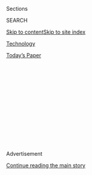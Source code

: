 <div id="app">

<div>

<div>

<div>

<div class="NYTAppHideMasthead css-1q2w90k e1suatyy0">

<div class="section css-ui9rw0 e1suatyy2">

<div class="css-eph4ug er09x8g0">

<div class="css-6n7j50">

</div>

<span class="css-1dv1kvn">Sections</span>

<div class="css-10488qs">

<span class="css-1dv1kvn">SEARCH</span>

</div>

[Skip to content](#site-content)[Skip to site
index](#site-index)

</div>

<div id="masthead-section-label" class="css-1wr3we4 eaxe0e00">

[Technology](https://www.nytimes3xbfgragh.onion/section/technology)

</div>

<div class="css-10698na e1huz5gh0">

</div>

</div>

<div id="masthead-bar-one" class="section hasLinks css-15hmgas e1csuq9d3">

<div class="css-uqyvli e1csuq9d0">

</div>

<div class="css-1uqjmks e1csuq9d1">

</div>

<div class="css-9e9ivx">

[](https://myaccount.nytimes3xbfgragh.onion/auth/login?response_type=cookie&client_id=vi)

</div>

<div class="css-1bvtpon e1csuq9d2">

[Today’s
Paper](https://www.nytimes3xbfgragh.onion/section/todayspaper)

</div>

</div>

</div>

</div>

<div data-aria-hidden="false">

<div id="site-content" data-role="main">

<div>

<div class="css-1aor85t" style="opacity:0.000000001;z-index:-1;visibility:hidden">

<div class="css-1hqnpie">

<div class="css-epjblv">

<span class="css-17xtcya">[Technology](/section/technology)</span><span class="css-x15j1o">|</span><span class="css-fwqvlz">Building
a World Where Data Privacy Exists
Online</span>

</div>

<div class="css-k008qs">

<div class="css-1iwv8en">

<span class="css-18z7m18"></span>

<div>

</div>

</div>

<span class="css-1n6z4y">https://nyti.ms/2NOwa1G</span>

<div class="css-1705lsu">

<div class="css-4xjgmj">

<div class="css-4skfbu" data-role="toolbar" data-aria-label="Social Media Share buttons, Save button, and Comments Panel with current comment count" data-testid="share-tools">

  - 
  - 
  - 
  - 
    
    <div class="css-6n7j50">
    
    </div>

  - 

</div>

</div>

</div>

</div>

</div>

</div>

<div id="NYT_TOP_BANNER_REGION" class="css-13pd83m">

</div>

<div id="top-wrapper" class="css-1sy8kpn">

<div id="top-slug" class="css-l9onyx">

Advertisement

</div>

[Continue reading the main
story](#after-top)

<div class="ad top-wrapper" style="text-align:center;height:100%;display:block;min-height:250px">

<div id="top" class="place-ad" data-position="top" data-size-key="top">

</div>

</div>

<div id="after-top">

</div>

</div>

<div>

<div id="sponsor-wrapper" class="css-1hyfx7x">

<div id="sponsor-slug" class="css-19vbshk">

Supported by

</div>

[Continue reading the main
story](#after-sponsor)

<div id="sponsor" class="ad sponsor-wrapper" style="text-align:center;height:100%;display:block">

</div>

<div id="after-sponsor">

</div>

</div>

<div class="css-186x18t">

</div>

<div class="css-1vkm6nb ehdk2mb0">

# Building a World Where Data Privacy Exists Online

</div>

Dawn Song, an expert in computer security and trustworthy artificial
intelligence, is working on making that vision a reality.

<div class="css-79elbk" data-testid="photoviewer-wrapper">

<div class="css-z3e15g" data-testid="photoviewer-wrapper-hidden">

</div>

<div class="css-1a48zt4 ehw59r15" data-testid="photoviewer-children">

![<span class="css-16f3y1r e13ogyst0" data-aria-hidden="true">Dawn Song,
a professor at the University of California, Berkeley, is an expert in
computer security and trustworthy artificial
intelligence.</span><span class="css-cnj6d5 e1z0qqy90" itemprop="copyrightHolder"><span class="css-1ly73wi e1tej78p0">Credit...</span><span><span>Jason
Henry for The New York
Times</span></span></span>](https://static01.graylady3jvrrxbe.onion/images/2019/11/20/multimedia/20sp-women-song-1/merlin_163691466_e9950b00-e8da-4d87-a704-514a4c31dfd1-articleLarge.jpg?quality=75&auto=webp&disable=upscale)

</div>

</div>

<div class="css-18e8msd">

<div class="css-vp77d3 epjyd6m0">

<div class="css-hus3qt ey68jwv0" data-aria-hidden="true">

[![Craig S.
Smith](https://static01.graylady3jvrrxbe.onion/images/2017/05/25/world/craig-s-smith/craig-s-smith-thumbLarge.jpg
"Craig S. Smith")](https://www.nytimes3xbfgragh.onion/by/craig-s-smith)

</div>

<div class="css-1baulvz">

By [<span class="css-1baulvz last-byline" itemprop="name">Craig S.
Smith</span>](https://www.nytimes3xbfgragh.onion/by/craig-s-smith)

</div>

</div>

  - 
    
    <div class="css-ld3wwf e16638kd2">
    
    Published Nov. 10, 2019Updated Nov. 19,
    2019
    
    </div>

  - 
    
    <div class="css-4xjgmj">
    
    <div class="css-pvvomx" data-role="toolbar" data-aria-label="Social Media Share buttons, Save button, and Comments Panel with current comment count" data-testid="share-tools">
    
      - 
      - 
      - 
      - 
        
        <div class="css-6n7j50">
        
        </div>
    
      - 
    
    </div>
    
    </div>

</div>

</div>

<div class="section meteredContent css-1r7ky0e" name="articleBody" itemprop="articleBody">

<div class="css-1fanzo5 StoryBodyCompanionColumn">

<div class="css-53u6y8">

*This article is part of our* [*Women and Leadership special
section*](https://www.nytimes3xbfgragh.onion/spotlight/women-and-leadership)*,
which focuses on approaches taken by women, minorities or other
disadvantaged groups challenging traditional ways of thinking.*

[Data is
valuable](https://www.nytimes3xbfgragh.onion/interactive/2019/09/23/opinion/data-privacy-jaron-lanier.html)
— something that companies like Facebook, Google and Amazon realized far
earlier than most consumers did. But computer scientists have been
working on alternative models, even as the public has grown weary of
having their data used and abused.

Dawn Song, a professor at the University of California, Berkeley, and
one of the world’s foremost experts in computer security and trustworthy
artificial intelligence, envisions a new paradigm in which people
control their data and are compensated for its use by corporations.
While there have been many proposals for such a system, Professor Song
is one actually building the platform to make it a reality.

“As we talk about data as the new oil, it’s particularly important to
develop technologies that can utilize data in a privacy-preserving way,”
Professor Song said recently from her San Francisco office with an
expansive view of the bay.

</div>

</div>

<div class="css-1fanzo5 StoryBodyCompanionColumn">

<div class="css-53u6y8">

It is an unlikely trajectory for Professor Song, who grew up in Dalian,
China, a seaport in the northeastern province of Liaoning. She is the
daughter of two local civil servants with no background in computers.
And while she was an exceptional student in high school, she dreamed of
being a National Geographic-style nature photographer. One of her
teachers, a mentor, gently dissuaded her.

Her mother wanted her to study business and filled out an application on
her behalf for a well-known business school. Then, shortly before the
national college entrance exams, her mentor intervened again, convincing
her mother that a brighter future lay ahead for her daughter in science.
Professor Song applied instead to Tsinghua University, China’s top
science university, to study physics. She went on to study physics at
Cornell University but transferred to Carnegie Mellon University, where
she received an M.S. in computer science before settling at Berkeley to
finally finish her Ph.D. in computer science. By then, she was focused
on computer security.

Professor Song drew attention while still a graduate student at Berkeley
with pioneering work that showed a machine-learning algorithm can infer
what someone is typing from the timing of their keystrokes picked up by
eavesdropping on a network. Since then, she has been at the forefront of
trustworthy A.I., including improving the resilience of machine-learning
models themselves, the recursive blocks of computer code that learn to
recognize patterns in the data they consume.

</div>

</div>

<div class="css-79elbk" data-testid="photoviewer-wrapper">

<div class="css-z3e15g" data-testid="photoviewer-wrapper-hidden">

</div>

<div class="css-1a48zt4 ehw59r15" data-testid="photoviewer-children">

![<span class="css-16f3y1r e13ogyst0" data-aria-hidden="true">Professor
Song with examples of stop signs that, with a few stickers attached,
were able to fool computer-vision
systems.</span><span class="css-cnj6d5 e1z0qqy90" itemprop="copyrightHolder"><span class="css-1ly73wi e1tej78p0">Credit...</span><span>Jason
Henry for The New York
Times</span></span>](https://static01.graylady3jvrrxbe.onion/images/2019/11/20/multimedia/20sp-women-song-3/merlin_163691523_af6129e7-4d70-47ec-823c-c6aa537f5196-articleLarge.jpg?quality=75&auto=webp&disable=upscale)

</div>

</div>

<div class="css-1fanzo5 StoryBodyCompanionColumn">

<div class="css-53u6y8">

Machine-learning models, as amazing as they are at identifying
everything from tumors in X-ray images to words in slurred speech,
remain disturbingly easy to fool. Professor Song and her students were
the first ones to demonstrate that computer-vision systems could be
fooled into identifying a stop sign as a 40-miles-per-hour speed limit
sign simply by applying a few innocuous stickers to the sign. Examples
of these altered traffic signs have been on exhibit at London’s Science
Museum.

</div>

</div>

<div class="css-1fanzo5 StoryBodyCompanionColumn">

<div class="css-53u6y8">

“Her work on the stop sign was among the first to craft adversarial
examples in the physical domain rather than just manipulating image
pixels on a computer,” said Battista Biggio, an assistant professor at
Italy’s University of Cagliari and one of the first people to study the
vulnerabilities of such systems.

Professor Song, who has taught at Berkeley for a dozen years, has been
working to develop techniques and systems that not only can provide
security to computer systems, but also privacy. She envisions a world of
secure networks where individuals control their personal data and even
derive income from it. She compares the world today to a time in human
history when people did not have a clear notion of property rights. Once
those rights were institutionalized and protected, she notes, it helped
revolutionize economies.

</div>

</div>

<div>

</div>

<div class="css-1fanzo5 StoryBodyCompanionColumn">

<div class="css-53u6y8">

She recently started a company, [Oasis
Labs](https://www.oasislabs.com/), that is building a platform that can
give people the ability to control their data and audit how it is used.
She believes that once data is viewed as property, it can propel the
global economy in ways unseen before. “New business models can be built
on this,” she said.

Data, of course, is not like a physical object. If a person gives a
friend an apple, then someone else cannot have that apple. But data is
different, with a property that scientists call nonrivalry. People can
give (or sell) as many copies as they want.

Most people give away their data, signing it over to companies by
clicking “accept,” not even bothering to read the fine print. Either
people online accept the terms and participate in the digital world or
they unplug — something that is not really an option for anyone
operating in the global economy. Fortunes were built on that data,
enriching[a handful of
entrepreneurs](https://www.entrepreneur.com/article/319952).

“Our data has never been more at risk, and our need for new kinds of
robust privacy solutions has never been greater,” said Guy Zyskind,
co-founder and chief executive of [Enigma](https://enigma.co/), another
company building a decentralized private computation protocol.

</div>

</div>

<div class="css-1fanzo5 StoryBodyCompanionColumn">

<div class="css-53u6y8">

When people go online, data is collected and stored on centralized
servers that are vulnerable to attack. But Professor Song and her
colleagues believe that by marrying specialized computer chips and
blockchain technology, they can build a system that provides greater
scalability and privacy
protection.

</div>

</div>

<div class="css-79elbk" data-testid="photoviewer-wrapper">

<div class="css-z3e15g" data-testid="photoviewer-wrapper-hidden">

</div>

<div class="css-1a48zt4 ehw59r15" data-testid="photoviewer-children">

<div class="css-1xdhyk6 erfvjey0">

<span class="css-1ly73wi e1tej78p0">Image</span>

<div class="css-zjzyr8">

<div data-testid="lazyimage-container" style="height:257.77777777777777px">

</div>

</div>

</div>

<span class="css-16f3y1r e13ogyst0" data-aria-hidden="true">Professor
Song with Bennet Yee, left, and Rebekah Kim, right, both software
engineers at Oasis Labs in San
Francisco.</span><span class="css-cnj6d5 e1z0qqy90" itemprop="copyrightHolder"><span class="css-1ly73wi e1tej78p0">Credit...</span><span>Jason
Henry for The New York Times</span></span>

</div>

</div>

<div class="css-1fanzo5 StoryBodyCompanionColumn">

<div class="css-53u6y8">

Some computer chips — those in most cellphones, for example — already
incorporate a secure zone, called a trusted execution environment, that
protects software from most kinds of attack. Professor Song’s group is
working on enhancing the security of those zones by building an
open-source secure enclave, [Keystone](https://keystone-enclave.org/).
Within the secure enclave, bits of computer code, called smart
contracts, allow data owners to control who has access to their data and
how it is used.

“You can actually have the integrity that the blockchain ledger provides
and also you can have privacy or confidentiality for the smart contract
execution that’s provided by the secure enclave,” said Professor Song,
who speaks rapidly as if rushing to keep pace with her thoughts. “No
central server ever sees the data.”

Oasis Labs has been building a platform to support enterprises and
developers. They have begun a pilot with [Nebula
Genomics](https://nebula.org/), a direct-to-consumer gene-sequencing
company, that offers whole genome sequencing reports on ancestry,
wellness, and genetic traits with weekly updates. Using Oasis Labs’
privacy-preserving tools, Nebula customers will retain full control and
ownership over their genomic data, while enabling Nebula to run specific
analysis on the data without exposing the underlying information.

Another application, called [Kara](https://kara.cloud/#/), a
collaboration with Dr. Robert Chang at the Stanford University School of
Medicine, gives eye patients the option to share retina scans and other
medical data with researchers who use the data to train machine-learning
models to recognize disease.

Part of the Kara project is studying what kind of incentives patients
will find meaningful in return for contributing their data for medical
research.

</div>

</div>

<div class="css-1fanzo5 StoryBodyCompanionColumn">

<div class="css-53u6y8">

“Her approach is unique from other data aggregators,” Dr. Chang said.
“This project is really asking the important question — who really
owns the data?”

Someday, Professor Song believes, people will have an individual revenue
stream from their data. It may not be significant on a monthly or even
annual basis, but the fees that accumulate over the course of a lifetime
from companies using personal data could contribute to retirement
savings, for example. Or revenue from groups of people could be used to
fund particular causes. The unlocking of data, meanwhile, could lead to
improved services for consumers.

“Today, companies are taking users’ data and essentially using it as a
product; they monetize it,” Professor Song said. “The world can be very
different if this is turned around and users maintain control of the
data and get revenue from it.”

Craig S. Smith is a former correspondent for The Times and now hosts the
podcast [Eye on A.I.](https://www.eye-on.ai)

</div>

</div>

<div>

</div>

</div>

<div>

</div>

<div>

</div>

<div>

</div>

<div>

<div id="bottom-wrapper" class="css-1ede5it">

<div id="bottom-slug" class="css-l9onyx">

Advertisement

</div>

[Continue reading the main
story](#after-bottom)

<div id="bottom" class="ad bottom-wrapper" style="text-align:center;height:100%;display:block;min-height:90px">

</div>

<div id="after-bottom">

</div>

</div>

</div>

</div>

</div>

## Site Index

<div>

</div>

## Site Information Navigation

  - [© <span>2020</span> <span>The New York Times
    Company</span>](https://help.nytimes3xbfgragh.onion/hc/en-us/articles/115014792127-Copyright-notice)

<!-- end list -->

  - [NYTCo](https://www.nytco.com/)
  - [Contact
    Us](https://help.nytimes3xbfgragh.onion/hc/en-us/articles/115015385887-Contact-Us)
  - [Work with us](https://www.nytco.com/careers/)
  - [Advertise](https://nytmediakit.com/)
  - [T Brand Studio](http://www.tbrandstudio.com/)
  - [Your Ad
    Choices](https://www.nytimes3xbfgragh.onion/privacy/cookie-policy#how-do-i-manage-trackers)
  - [Privacy](https://www.nytimes3xbfgragh.onion/privacy)
  - [Terms of
    Service](https://help.nytimes3xbfgragh.onion/hc/en-us/articles/115014893428-Terms-of-service)
  - [Terms of
    Sale](https://help.nytimes3xbfgragh.onion/hc/en-us/articles/115014893968-Terms-of-sale)
  - [Site
    Map](https://spiderbites.nytimes3xbfgragh.onion)
  - [Help](https://help.nytimes3xbfgragh.onion/hc/en-us)
  - [Subscriptions](https://www.nytimes3xbfgragh.onion/subscription?campaignId=37WXW)

</div>

</div>

</div>

</div>
